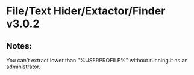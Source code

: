 # File/Text Hider/Extactor/Finder v3.0.2

## Notes:
You can't extract lower than "%USERPROFILE%" without running it as an administrator.
